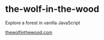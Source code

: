 # the-wolf-in-the-wood

Explore a forest in vanilla JavaScript

<a href="https://thewolfinthewood.com/">thewolfinthewood.com</a>
